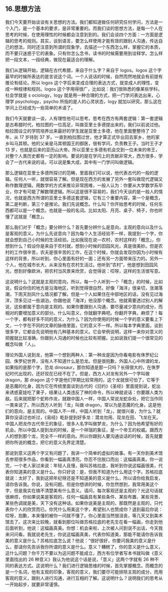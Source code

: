 ## 16.思想方法
我们今天要开始谈谈有关思想的方法。我们都知道做任何研究任何学问，方法是一个入门，是一个基本的要求，是非常重要的。而我们谈的思想方法，是每一个人在思考的时候，在使用理性的时候都会注意到到的。我们会谈四个方面：一方面是逻辑的思考的规则。其实，谈到语言，要怎么样使用才能有效的跟别人沟通，传达自己的想法，同时还注意到所谓的现象学，去描述一个东西怎么样，掌握它的本质，而不要只迷惑于它的表象。只有你怎么念书，读书的时候需要用到诠释学。怎么样把一段文本，一段经典，做现在最适合的理解。


我们从逻辑开始，逻辑在古代希腊，来自于什么字？来自于 logos。logos 这个字最早的时候所表达的是言说这个词。一个人说话的时候，自然而然地就会有前提有推论有结论。所以 logos 这个字后来变成合理的表达方式，就变成人的理性，变成一种规律和规则。logos 这个字用得很广，比如说：我们很熟悉的像某些学科，社会学就是 s ociology，logy 就是用一种合理的方式，把一门学问表达出来，心理学 psychology，psycho 所指的是人的心灵状态，logy 就加以研究，那么这在学问上已经成为一些简单的术语了。


我们今天就要谈一谈，人有理性他可以思考。思考在西方有两套逻辑：第一套逻辑是古希腊时代，柏拉图的一位高足，叫做亚里士多德提出来的，我们以前说过他。柏拉图设立的学院培养出来最好的学生就是亚里士多德，他在里面整整待了 20 年，从 17 岁待到 37 岁。一直到柏拉图过世，他才算正式毕业回去家乡，他的家乡叫马其顿。他的父亲是马其顿国王的御医，很有学问，负责教王子。当时王子才 13 岁，也就是后来的亚历山大帝。所以亚里士多德有机会交到一位未来的帝王，对整个人类历史都有一定的影响。要说的是在学问上的贡献非常大，西方很多，学会了一古代来说的话，可以说是集大成，其中有一门学问叫做逻辑。


那么逻辑在亚里士多德所探讨的范畴，里面我们可以说，他代表古代的一般的逻辑。任何人一听，就很容易了解。但是现在西方的发展了另外一套叫做现代逻辑又称作数理逻辑。用数学的方式来推论非常困难，一般人认为：你要从大学数学系毕业，你才有可能了解数理逻辑。所以这是很不容易的，我们今天谈的是一般人的情况，也就是西方所谓的亚里士多德这套逻辑，它有三个重要内容，第一个是概念，第二是判断，第三个是推论。我们先说概念。什么叫？你开始思考的时候，任何东西都可以是一个概念。也就是一般的名词。比如太阳、月亮、桌子、椅子，你也听懂了这就是「概念」。


那么我们对于「概念」要分辨什么？首先要分辨什么是意向，主观的意向以及什么是客观的意义。为什么先说意向？因为每个人生活经验不一样，我提到一个字，你就会想到自己小时候的生活经验。比如我现在说—农村，农村这样的「概念」，你想到什么？假设你是来自于农村就，想到小时候的田园风光，真是很美妙。但是农村的工作很辛苦，农夫是很辛苦的工作，在这个时候，你就会发现你因为小时候有这样的背景，所以听到，你心里面有好的一面；还有另一方面带来压力的。另外一个人，他在城市长大，从来没有在农村生活过。他听到“农村”，他是想到田园风光，想到好像欧洲，把农村当风景来欣赏，会觉得说：哎呀，这样的生活很写意。


这说明什么？这就是主观的意向，所以，每一个人听到一个「概念」的时候，比如说，假设你住的地方是沿海地区，听到觉得很自然，好像「海洋」很亲切，涨潮落潮，下雨天刮风什么情况都了解。但是一个人如果住在中部地区的话，没有见过海洋，顶多见过一些湖泊，你跟他说「海洋」他没那个概念。他就需要透过别人的解说，这些都属于意向是主观的。如果你要跟别人沟通，要尽量减少意向的成分，而相对的要增加意义的部分。什么叫意义，你就翻字典吧。你翻开字典，麻烦了！每一个字，都有好多不同的意义，为什么？因为你使用的时候一个字的意义要看上下文，一个字在不同的文章的脉络里面，它的意义不一样。所以每本字典里面，谈到很多字，它都会先说明他有几种基本的意义。它会举例说明，这样一来你对意义的把握就比较准确，你跟别人沟通的时候也比较有把握。比如说我们提一个很常见的概念叫做「人」。


理论外国人说到龙，他第一个想到两种人：第一种龙是因为你看电影有侏罗纪公园、侏罗纪世界，没有人不知道什么是恐龙。但是很抱歉，外国人心中所谓的龙，如果指的是那个字，恐龙 dinosaur，那你知道是那一只吗？长得很大的，在侏罗纪时代出现的，还好现在已经不在了。但是，西方人对龙有另外一个字叫做 dragon，那 dragon 这个字是他们早期比较常用的，这个龙就很可怕了，它等于是恶魔的化身，因为它在传统里面谈到古代的《旧约》《圣经》里面提到说，蛇出来诱惑夏娃吃了果子，结果让人类违反了神的命令，所以神就说话：你要跟人类为敌。后来就把那个蛇称作龙，就跟中国人一样，中国人常说龙蛇杂处，把它当作同一类来说了。所以西方人听到「龙」叫做 dragon，常以为是恶魔的化身。这是他们的意向，是主观的。中国人不一样，中国人听到「龙」，就很兴奋，为什么？就算你没读过也听过，《易经》乾卦提到好多龙：潜龙勿用、现龙在田、飞龙在天。中国人把龙作古代帝王的象征，很多人名字叫做梦龙，为什么？因为他希望有好的机会。所以中国人提到龙的时候，是一个祥瑞的象征，是一个帝王的权威。跟西方人的想到那个龙，完全不一样的意向。所以你跟别人要沟通谈话的时候，首先就要把你所说的概念，把它的意义先界定清楚。


那说到意义这两个字又有问题了，我讲一个简单的虚拟的故事。有一天你到美术馆去参观很多作品，你看到一幅画真漂亮。你忍不住脱口而出：这幅画真美。你一说完，一个老人家过来说：年轻人且慢，我叫苏格拉底，我听到你说这幅画很美，代表你知道美的意义是什么。你只好说：是，但我不知道为什么用这个字。苏格拉底就说：太好了，我到这把年纪呀还是不知道美的意义是什么，所以请你给我启发，请你告诉我。你说，没有问题。但是你想讲的时候，你忽然想到，我常用美这个字，但是我实在搞不清楚美有什么意义。请问，每次客观还是主观的？光这句话就很麻烦，你如果说美是客观的，任何一幅画具有某些条件、某些布置、某些背景、某些色调就是美，天下没有这种话。如果你说美是主观的，那既然是主观的，只代表你个人的欣赏而已。你凭什么用美这个字，希望别人也赞成你？退到最后你说：哎呀，抱歉，本来懂的被你一问就不懂了。你心里面当然很沮丧，等几天又到美术馆去了。这次来比较晚，就看到那位叫做苏格拉底的老先生在看一幅画，你走到他后面听到，他说：这幅画真美。你想：机会来啦，上次被人问到说不出话，今天我来问问看。我就说老先生，你说这幅画真美，代表你知道美，那能不能请你告诉我美的意义是什么？苏格拉底怎么说？他说：“很好很好，你要问我美的意义是什么，那请你先告诉我你所谓的意义是什么。意义？糟糕了，你的意义是什么意义，这什么问题？你千万不要以为这问题不能成立，西方有位学者写本书就叫做《意义里面找出的 26 种意义》我认为他说这个话是说，「意义」这两个字就有 26 种不同的表达方式。这说明什么？我们进行逻辑思维的时候，首先掌握概念。而概念的是一个名词，他有主观的印象，客观的意义，我们要尽可能排除主观的成分，而用客观的意义，跟别人进行沟通，进行互相的了解。这说明什么？说明我们的思考从一开始起步，就要非常谨慎。

